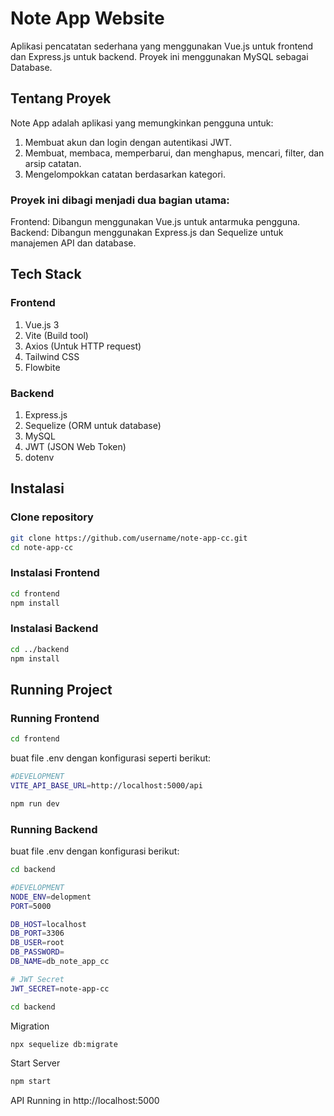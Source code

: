# Note App Website
Aplikasi pencatatan sederhana yang menggunakan Vue.js untuk frontend dan Express.js 
untuk backend. Proyek ini menggunakan MySQL sebagai Database.

## Tentang Proyek 
Note App adalah aplikasi yang memungkinkan pengguna untuk:
1. Membuat akun dan login dengan autentikasi JWT.
2. Membuat, membaca, memperbarui, dan menghapus, mencari, filter, dan arsip catatan.
3. Mengelompokkan catatan berdasarkan kategori.

### Proyek ini dibagi menjadi dua bagian utama:

Frontend: Dibangun menggunakan Vue.js untuk antarmuka pengguna.
Backend: Dibangun menggunakan Express.js dan Sequelize untuk manajemen API dan database.

## Tech Stack
### Frontend
1. Vue.js 3
2. Vite (Build tool)
3. Axios (Untuk HTTP request)
4. Tailwind CSS 
5. Flowbite
### Backend
1. Express.js
2. Sequelize (ORM untuk database)
3. MySQL
4. JWT (JSON Web Token)
5. dotenv

## Instalasi
### Clone repository
```bash
git clone https://github.com/username/note-app-cc.git
cd note-app-cc
```
### Instalasi Frontend
```bash
cd frontend
npm install
```
### Instalasi Backend
```bash
cd ../backend
npm install
```

## Running Project
### Running Frontend
```bash
cd frontend
```
buat file .env dengan konfigurasi seperti berikut:
```bash
#DEVELOPMENT
VITE_API_BASE_URL=http://localhost:5000/api
```
```bash
npm run dev
```
### Running Backend
buat file .env dengan konfigurasi berikut:
```bash
cd backend
```
```bash
#DEVELOPMENT
NODE_ENV=delopment
PORT=5000

DB_HOST=localhost  
DB_PORT=3306                     
DB_USER=root
DB_PASSWORD=
DB_NAME=db_note_app_cc

# JWT Secret
JWT_SECRET=note-app-cc
```
```bash
cd backend
```
Migration
```bash
npx sequelize db:migrate
```
Start Server
```bash
npm start
```
API Running in http://localhost:5000




